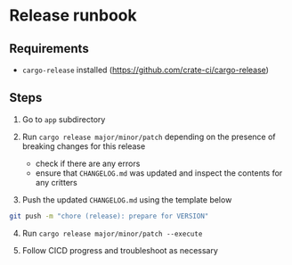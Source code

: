 # Release runbook

## Requirements
- `cargo-release` installed (https://github.com/crate-ci/cargo-release)

## Steps

1. Go to `app` subdirectory

2. Run `cargo release major/minor/patch` depending on the presence of breaking changes for this release
    - check if there are any errors
    - ensure that `CHANGELOG.md` was updated and inspect the contents for any critters

3. Push the updated `CHANGELOG.md` using the template below

```bash
git push -m "chore (release): prepare for VERSION"
```

4. Run `cargo release major/minor/patch --execute`

5. Follow CICD progress and troubleshoot as necessary